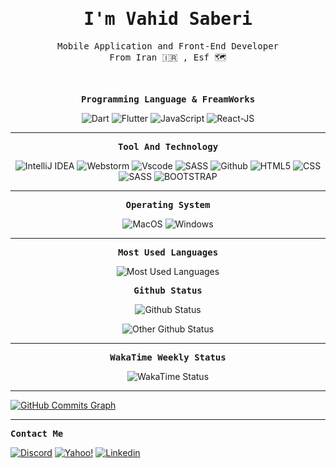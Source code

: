 <p align="center"><h1 align="center"><samp> I'm Vahid Saberi </samp></h1></p>
<p align="center"><samp> Mobile Application and Front-End Developer <br> 
 From Iran 🇮🇷 , Esf 🗺️ </samp></p>
 <br>

<p align="center"><samp><strong>Programming Language & FreamWorks</strong></samp></p>
<p align="center">
  
  <img src="https://img.shields.io/badge/-Dart-00B4AB?style=for-the-badge&logo=dart" alt="Dart" />
  <img src="https://img.shields.io/badge/-Flutter-blue?style=for-the-badge&logo=flutter" alt="Flutter" />
<!--   <img src="https://img.shields.io/badge/-Typescript-black?style=for-the-badge&logo=typescript" alt="TypeScript" /> -->
<!--   <img src="https://img.shields.io/badge/-Angular-a6120d?style=for-the-badge&logo=angular" alt="Angular" /> -->
  <img src="https://img.shields.io/badge/-JavaScript-ffd60a?style=for-the-badge&logo=javascript&logoColor=black" alt="JavaScript" />
  <img src="https://img.shields.io/badge/-React-EDEADE?style=for-the-badge&logo=react" alt="React-JS" />
<!--   <img src="https://img.shields.io/badge/-Redux-ada7ff?style=for-the-badge&logo=redux" alt="Redux" /> -->
<!--    <img src="https://img.shields.io/badge/-postgresql-336186?style=for-the-badge&logo=postgresql&logoColor=white" alt="PostgreSQL" /> -->

 </p>   

<hr>
<p align="center"><samp><strong>Tool And Technology</strong></samp></p>
<p align="center">
  <img src="https://img.shields.io/badge/-IntelliJ IDEA-E32C56?style=for-the-badge&logo=intellijidea&logoColor=black" alt="IntelliJ IDEA" />
  <img src="https://img.shields.io/badge/-webstorm-75DD93?style=for-the-badge&logo=webstorm&logoColor=black" alt="Webstorm" />
  <img src="https://img.shields.io/badge/-vscode-black?style=for-the-badge&logo=Visual-Studio-Code&logoColor=blue" alt="Vscode" />
 <img src="https://img.shields.io/badge/-git-gray?style=for-the-badge&logo=git" alt="SASS" />
  <img src="https://img.shields.io/badge/-Github-black?style=for-the-badge&logo=github" alt="Github" />
  <img src="https://img.shields.io/badge/-html5-d3d3d3?style=for-the-badge&logo=html5" alt="HTML5" />
  <img src="https://img.shields.io/badge/-css3-277da1?style=for-the-badge&logo=css3" alt="CSS" />
  <img src="https://img.shields.io/badge/-sass-ffafcc?style=for-the-badge&logo=sass" alt="SASS" />
  <img src="https://img.shields.io/badge/-bootstrap-EDEADE?style=for-the-badge&logo=bootstrap" alt="BOOTSTRAP" />

</p>

<hr>
<p align="center"><samp><strong>Operating System</strong></samp></p>
<p align="center">
  <img src="https://img.shields.io/badge/-MacOS-blue?style=for-the-badge&logo=apple" alt="MacOS" />
  <img src="https://img.shields.io/badge/-Windows-white?style=for-the-badge&logo=windows&logoColor=blue" alt="Windows" />
</p>

<hr>
<p align="center"><samp><strong>Most Used Languages</strong></samp></p>
<p align="center">
  <img src="https://github-readme-stats.vercel.app/api/top-langs/?username=vahidsaberi&theme=react&count_private=true&hide_border=true&layout=compact&bg_color=141321&title_color=A8FDF6" alt="Most Used Languages" />
</p>

<p align="center"><samp><strong>Github Status</strong></samp></p>
<p align="center">
  <img src="https://github-readme-stats.vercel.app/api?username=vahidsaberi&show_icons=true&hide_border=true&count_private=true&theme=radical" alt="Github Status" />
</p>

<p align="center">
  <img src="https://github-readme-streak-stats.herokuapp.com/?user=vahidsaberi&theme=react&hide_border=true&theme=radical" alt="Other Github Status" />
</p>

<hr>
       <div align="center">
  <p align="center"><samp><strong>WakaTime Weekly Status</strong></samp></p>
  <img src="https://github-readme-stats.vercel.app/api/wakatime?username=MeTi_DeV&layout=compact&bg_color=141321&color=A8FDF6" alt="WakaTime Status" />
</div>
<hr>

<a href="http://www.github.com/vahidsaberi"><img
        src="https://activity-graph.herokuapp.com/graph?username=vahidsaberi&bg_color=141321&color=A8FDF6&line=D83B7D&point=F7D747&area_color=141321&area=true&hide_border=true&custom_title=GitHub%20Commits%20Graph"
        alt="GitHub Commits Graph" /></a>
        <hr>
    
<p><samp><strong>Contact Me</strong></samp></p>
<p> 
  <a href="https://discordapp.com/users/516728435901726736"><img src="https://img.shields.io/badge/-Vahid 1245-edf2f4?style=for-the-badge&logo=discord" alt="Discord" /></a>
   <a href="mailto:mahdi_zarei78@yahoo.com/"><img src="https://img.shields.io/badge/-yahoo-7b2cbf?style=for-the-badge&logo=gmail&logoColor=white" alt="Yahoo!" /></a>
    <a href="https://www.linkedin.com/in/vahid-saberi-5a839556/"><img src="https://img.shields.io/badge/-Linkedin-blue?style=for-the-badge&logo=linkedin" alt="Linkedin" /></a>
</p>
